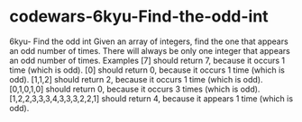 # codewars-6kyu-Find-the-odd-int
 6kyu- Find the odd int     Given an array of integers, find the one that appears an odd number of times.  There will always be only one integer that appears an odd number of times.  Examples [7] should return 7, because it occurs 1 time (which is odd). [0] should return 0, because it occurs 1 time (which is odd). [1,1,2] should return 2, because it occurs 1 time (which is odd). [0,1,0,1,0] should return 0, because it occurs 3 times (which is odd). [1,2,2,3,3,3,4,3,3,3,2,2,1] should return 4, because it appears 1 time (which is odd).
